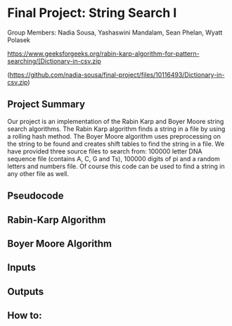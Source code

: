 <h1> Final Project: String Search I </h1>

Group Members: Nadia Sousa, Yashaswini Mandalam, Sean Phelan, Wyatt Polasek

https://www.geeksforgeeks.org/rabin-karp-algorithm-for-pattern-searching/[Dictionary-in-csv.zip

(https://github.com/nadia-sousa/final-project/files/10116493/Dictionary-in-csv.zip)


<h2> Project Summary </h2>
Our project is an implementation of the Rabin Karp and Boyer Moore string search algorithms. The Rabin Karp algorithm finds a string in a file by using a rolling hash method. The Boyer Moore algorithm uses preprocessing on the string to be found and creates shift tables to find the string in a file. We have provided three source files to search from: 100000 letter DNA sequence file (contains A, C, G and Ts), 100000 digits of pi and a random letters and numbers file. Of course this code can be used to find a string in any other file as well. 


<h2> Pseudocode </h2>


<h2> Rabin-Karp Algorithm </h2>



<h2> Boyer Moore Algorithm </h2>


<h2> Inputs </h2>


<h2> Outputs </h2>


<h2> How to: </h2>

